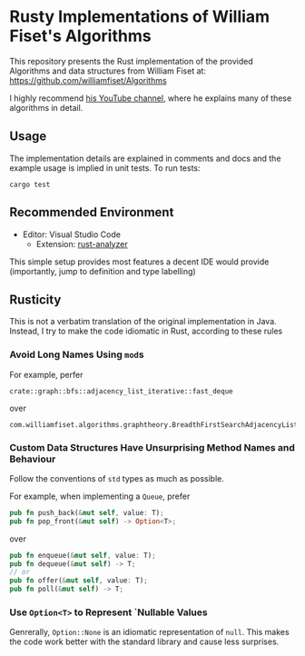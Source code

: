 # Rusty Implementations of William Fiset's Algorithms

This repository presents the Rust implementation of the provided Algorithms and data structures from William Fiset at: https://github.com/williamfiset/Algorithms

I highly recommend [his YouTube channel](https://www.youtube.com/user/purpongie), where he explains many of these algorithms in detail.

## Usage

The implementation details are explained in comments and docs and the example usage is implied in unit tests. To run tests:

```
cargo test
```

## Recommended Environment

- Editor: Visual Studio Code
  - Extension: [rust-analyzer](https://github.com/rust-analyzer/rust-analyzer)

This simple setup provides most features a decent IDE would provide (importantly, jump to definition and type labelling)

## Rusticity

This is not a verbatim translation of the original implementation in Java. Instead, I try to make the code idiomatic in Rust, according to these rules

### Avoid Long Names Using `mod`s

For example, perfer

```
crate::graph::bfs::adjacency_list_iterative::fast_deque
```

over

```
com.williamfiset.algorithms.graphtheory.BreadthFirstSearchAdjacencyListIterativeFastQueue
```

### Custom Data Structures Have Unsurprising Method Names and Behaviour

Follow the conventions of `std` types as much as possible.

For example, when implementing a `Queue`, prefer

```rust
pub fn push_back(&mut self, value: T);
pub fn pop_front(&mut self) -> Option<T>;
```

over

```rust
pub fn enqueue(&mut self, value: T);
pub fn dequeue(&mut self) -> T;
// or
pub fn offer(&mut self, value: T);
pub fn poll(&mut self) -> T;
```

### Use `Option<T>` to Represent `Nullable Values

Genrerally, `Option::None` is an idiomatic representation of `null`.  This makes the code work better with the standard library and cause less surprises.